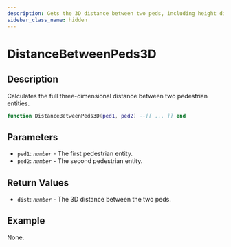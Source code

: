 ```yaml
---
description: Gets the 3D distance between two peds, including height differences.
sidebar_class_name: hidden
---
```


# DistanceBetweenPeds3D

## Description

Calculates the full three-dimensional distance between two pedestrian entities.

```lua
function DistanceBetweenPeds3D(ped1, ped2) --[[ ... ]] end
```

## Parameters

- `ped1`: _`number`_ - The first pedestrian entity.
- `ped2`: _`number`_ - The second pedestrian entity.

## Return Values

- `dist`: _`number`_ - The 3D distance between the two peds.

## Example

None.

